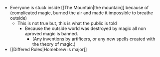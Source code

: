 - Everyone is stuck inside [[The Mountain|the mountain]] because of (complicated magic, burned the air and made it impossible to breathe outside)
	- This is not true but, this is what the public is told
		- Because the outside world was destroyed by magic all non aproved magic is banned.
			- (Any inventions by artificers, or any new spells created with the theory of magic.)
- [[Differed Rules|Homebrew is major]]
